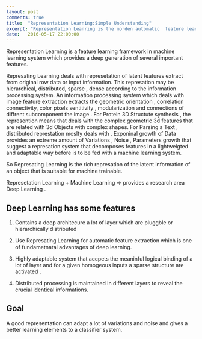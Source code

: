 ```yaml
---
layout: post
comments: true
title:  "Representation Learning:Simple Understanding"
excerpt: "Representation Leanring is the morden automatic  feature leaning techniques and the heart of deep learning"
date:   2016-05-17 22:00:00
---
```



Representation Learning is a feature learning framework in machine learning system which provides a deep generation of several important features.  

Represating Learning deals with represetation of latent features extract from original row data or input information. This represation may be hierarchical, distributed, sparse , dense according to the information processing  system.  An information processing system which deals with image feature extraction  extracts the geometric orientation , correlation connectivity, color pixels sentitivity , modularization and connections of diffrent subcomponent the image . For Protein 3D Structute synthesis , the represention means that deals with the complex geometric 3d features that are related with 3d Objects with complex shapes. For Parsing a Text , distributed represtation  moslty deals with .
Exponinal growth of Data provides an extreme amount of Variations , Noise , Parameters growth that suggest a  represation system that decomposes features  in a lightweigted and adaptable way before is to be fed with a machine learning system.  

So Represating Learning is the rich represation of the latent information of an object that is suitable for  machine trainable.



Represetation Learning + Machine Learning => provides a research area Deep Learning  . 

<h2>Deep Learning has some features</h2>

1. Contains  a deep architecure a lot of layer which are pluggble or hierarchically distributed  

2. Use Represating Learning for automatic feature extraction which is one of fundametnatal advantages of deep learning.

3. Highly adaptable system that accpets the meaninful logical binding of a lot of layer and for a given homogeous inputs a sparse structure are activated .

4. Distributed processing is maintained in different layers to  reveal the crucial identical informations.


<h2>Goal</h2>
A good representation can adapt a lot of variations and noise and gives a better learning elements to a classifier system. 




